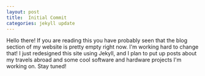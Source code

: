 ```yaml
---
layout: post
title:  Initial Commit
categories: jekyll update
---
```


Hello there! If you are reading this you have probably seen that the blog section of my website is pretty empty right now. I'm working hard to change that! I just redesigned this site using Jekyll, and I plan to put up posts about my travels abroad and some cool software and hardware projects I'm working on. Stay tuned!
